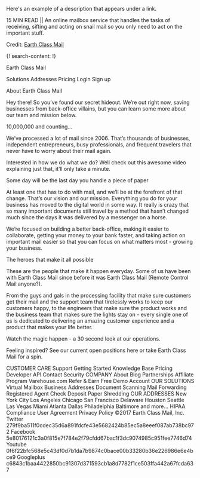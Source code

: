 Here's an example of a description that appears under a link.

15 MIN READ || An online mailbox service that handles the tasks of receiving, sifting and acting on snail mail so you only need to act on the important stuff. 

Credit: [Earth Class Mail](https://www.earthclassmail.com/)

{! search-content: !}

Earth Class Mail

Solutions Addresses Pricing Login Sign up


About Earth Class Mail

Hey there! So you’ve found our secret hideout. We’re out right now, saving businesses from back-office villains, but you can learn some more about our team and mission below.

10,000,000 and counting…

We’ve processed a lot of mail since 2006. That’s thousands of businesses, independent entrepreneurs, busy professionals, and frequent travelers that never have to worry about their mail again.

Interested in how we do what we do? Well check out this awesome video explaining just that, it’ll only take a minute.



Some day will be the last day you handle a piece of paper

At least one that has to do with mail, and we’ll be at the forefront of that change. That’s our vision and our mission. Everything you do for your business has moved to the digital world in some way. It really is crazy that so many important documents still travel by a method that hasn’t changed much since the days it was delivered by a messenger on a horse.

We’re focused on building a better back-office, making it easier to collaborate, getting your money to your bank faster, and taking action on important mail easier so that you can focus on what matters most - growing your business.


The heroes that make it all possible

These are the people that make it happen everyday. Some of us have been with Earth Class Mail since before it was Earth Class Mail (Remote Control Mail anyone?).

From the guys and gals in the processing facility that make sure customers get their mail and the support team that tirelessly works to keep our customers happy, to the engineers that make sure the product works and the business team that makes sure the lights stay on - every single one of us is dedicated to delivering an amazing customer experience and a product that makes your life better.

Watch the magic happen - a 30 second look at our operations.


Feeling inspired?
See our current open positions here or take Earth Class Mail for a spin.

CUSTOMER CARE
Support
Getting Started
Knowledge Base
Pricing
Developer API
Contact
Security
COMPANY
About
Blog
Partnerships
Affiliate Program
Varehouse.com
Refer & Earn
Free Demo Account
OUR SOLUTIONS
Virtual Mailbox
Business Addresses
Document Scanning
Mail Forwarding
Registered Agent
Check Deposit
Paper Shredding
OUR ADDRESSES
New York City
Los Angeles
Chicago
San Francisco
Delaware
Houston
Seattle
Las Vegas
Miami
Atlanta
Dallas
Philadelphia
Baltimore
and more…
HIPAA Compliance User Agreement Privacy Policy
©2017 Earth Class Mail, Inc. Twitter 279f9ba511f0cdec35d6a891fdcfe43e5682424b85ec5a8eeef087ab738bc972 Facebook 5e80176121c3a0f815e7f784e2f79cfdd67bac1f3dc9074985c951fee7746d74 Youtube 0f6f22bfc568e5c43df0d7b1da7b9874c0bace00b33280b36e226986e6e4bce9 Googleplus c6843c1baa4422850bc91307d371593cb1a8d7782f1ce503ffa442a67fcda637
